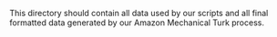 This directory should contain all data used by our scripts and all final formatted data generated by our Amazon Mechanical Turk process.
